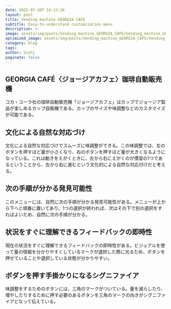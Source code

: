 ```yaml
---
date: 2022-07-30T 14:13:26
layout: post
title: Vending machine GEORGIA CAFE
subtitle: Easy-to-understand customization menu
description: >-
image: assets/img/posts/Vending_machine_GEORGIA_CAFE/Vending_machine_GEORGIA_CAFE.jpg
optimized_image: assets/img/posts/Vending_machine_GEORGIA_CAFE/Vending_machine_GEORGIA_CAFE_resized_thumbnail.jpg
category: blog
tags: 
author: Sushi
paginate: false
---
```


## GEORGIA CAFÉ〈ジョージアカフェ〉珈琲自動販売機

コカ・コーラ社の珈琲自動販売機「ジョージアカフェ」はカップでジョージア製品が楽しめるカップ自販機である。カップのサイズや味調整などのカスタマイズが可能である。

## 文化による自然な対応づけ

文化による自然な対応づけでスムーズに味調整ができる。この味調整では、左のボタンを押すほど量が小さくなり、右のボタンを押すほど量が大きくなるようになっている。これは動きをえがくときに、左から右にえがくのが慣習の1つであるということから、左から右に進むという文化的による自然な対応付けだと考える。



## 次の手順が分かる発見可能性

このメニューには、自然に次の手順が分かる発見可能性がある。メニューが上から下へと順番に置いてあり、1つの選択が終われば、次はその下で別の選択をすればよいため、自然に次の手順が分かる。



## 状況をすぐに理解できるフィードバックの即時性

現在の状況をすぐに理解できるフィードバックの即時性がある。ビジュアルを使って量の情報を分かりやすくしているマークが選択した際に光るため、ボタンを押せていることや選択している状態が分かりやすい。

## ボダンを押す手掛かりになるシグニファイア

味調整をするためのボタンには、三角のマークがついている。量を減らしたり、増やしたりするために押す必要のあるボタンを三角のマークの向きがシグニファイアとなって伝えている。